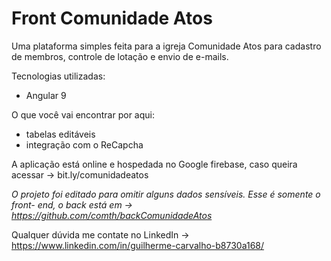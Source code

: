 # Front Comunidade Atos

Uma plataforma simples feita para a igreja Comunidade Atos para cadastro de membros, controle de lotação e envio de e-mails. 

Tecnologias utilizadas:
 - Angular 9
 
 O que você vai encontrar por aqui:
 - tabelas editáveis
 - integração com o ReCapcha

 A aplicação está online e hospedada no Google firebase, caso queira acessar -> bit.ly/comunidadeatos 
  
  *O projeto foi editado para omitir alguns dados sensíveis. Esse é somente o front- end, o back está em -> https://github.com/comth/backComunidadeAtos*
  
  Qualquer dúvida me contate no LinkedIn -> https://www.linkedin.com/in/guilherme-carvalho-b8730a168/
